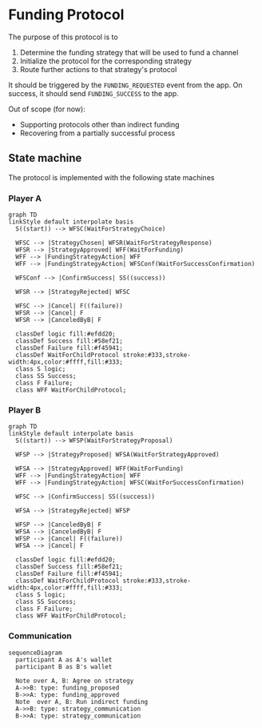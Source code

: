 # Funding Protocol

The purpose of this protocol is to

1. Determine the funding strategy that will be used to fund a channel
2. Initialize the protocol for the corresponding strategy
3. Route further actions to that strategy's protocol

It should be triggered by the `FUNDING_REQUESTED` event from the app.
On success, it should send `FUNDING_SUCCESS` to the app.

Out of scope (for now):

- Supporting protocols other than indirect funding
- Recovering from a partially successful process

## State machine

The protocol is implemented with the following state machines

### Player A

```mermaid
graph TD
linkStyle default interpolate basis
  S((start)) --> WFSC(WaitForStrategyChoice)

  WFSC --> |StrategyChosen| WFSR(WaitForStrategyResponse)
  WFSR --> |StrategyApproved| WFF(WaitForFunding)
  WFF --> |FundingStrategyAction| WFF
  WFF --> |FundingStrategyAction| WFSConf(WaitForSuccessConfirmation)

  WFSConf --> |ConfirmSuccess| SS((success))

  WFSR --> |StrategyRejected| WFSC

  WFSC --> |Cancel| F((failure))
  WFSR --> |Cancel| F
  WFSR --> |CanceledByB| F

  classDef logic fill:#efdd20;
  classDef Success fill:#58ef21;
  classDef Failure fill:#f45941;
  classDef WaitForChildProtocol stroke:#333,stroke-width:4px,color:#ffff,fill:#333;
  class S logic;
  class SS Success;
  class F Failure;
  class WFF WaitForChildProtocol;
```

### Player B

```mermaid
graph TD
linkStyle default interpolate basis
  S((start)) --> WFSP(WaitForStrategyProposal)

  WFSP --> |StrategyProposed| WFSA(WaitForStrategyApproved)

  WFSA --> |StrategyApproved| WFF(WaitForFunding)
  WFF --> |FundingStrategyAction| WFF
  WFF --> |FundingStrategyAction| WFSC(WaitForSuccessConfirmation)

  WFSC --> |ConfirmSuccess| SS((success))

  WFSA --> |StrategyRejected| WFSP

  WFSP --> |CanceledByB| F
  WFSA --> |CanceledByB| F
  WFSP --> |Cancel| F((failure))
  WFSA --> |Cancel| F

  classDef logic fill:#efdd20;
  classDef Success fill:#58ef21;
  classDef Failure fill:#f45941;
  classDef WaitForChildProtocol stroke:#333,stroke-width:4px,color:#ffff,fill:#333;
  class S logic;
  class SS Success;
  class F Failure;
  class WFF WaitForChildProtocol;
```

### Communication

```mermaid
sequenceDiagram
  participant A as A's wallet
  participant B as B's wallet

  Note over A, B: Agree on strategy
  A->>B: type: funding_proposed
  B->>A: type: funding_approved
  Note  over A, B: Run indirect funding
  A->>B: type: strategy_communication
  B->>A: type: strategy_communication
```
